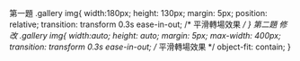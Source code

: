 第一題
.gallery img{
    width:180px;
    height: 130px;
    margin: 5px;
    position: relative;
    transition: transform 0.3s ease-in-out; /* 平滑轉場效果 */
}
第二題
修改
.gallery img{
    width:auto;
    height: auto;
    margin: 5px;
    max-width: 400px;
    transition: transform 0.3s ease-in-out; /* 平滑轉場效果 */
    object-fit: contain;
}

